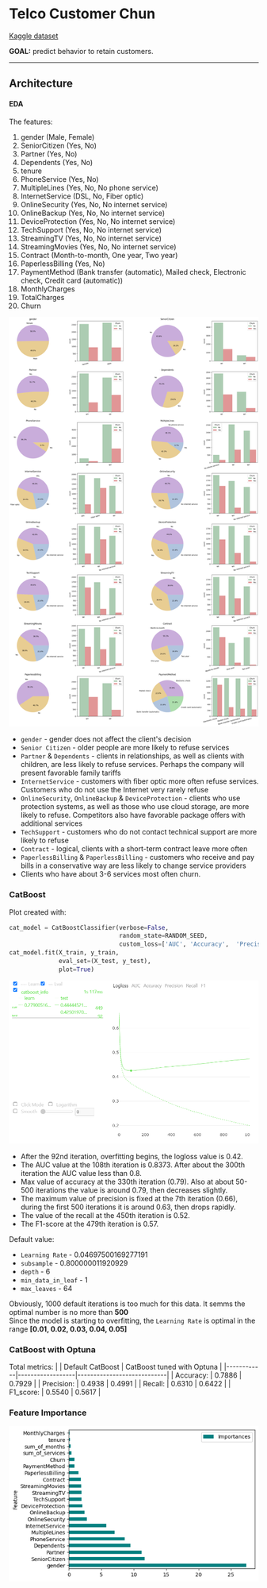 # Telco Customer Chun
[Kaggle dataset](https://www.kaggle.com/datasets/blastchar/telco-customer-churn)

**GOAL:** predict behavior to retain customers.  

---
## Architecture


#### EDA

The features:
1. gender (Male, Female)
2. SeniorCitizen (Yes, No)
3. Partner (Yes, No)
4. Dependents (Yes, No)
5. tenure
6. PhoneService (Yes, No)
7. MultipleLines (Yes, No, No phone service)
8. InternetService (DSL, No, Fiber optic)
9. OnlineSecurity (Yes, No, No internet service)
10. OnlineBackup (Yes, No, No internet service)
11. DeviceProtection (Yes, No, No internet service)
12. TechSupport (Yes, No, No internet service)
13. StreamingTV (Yes, No, No internet service)
14. StreamingMovies (Yes, No, No internet service)
15. Contract (Month-to-month, One year, Two year)
16. PaperlessBilling (Yes, No)
17. PaymentMethod (Bank transfer (automatic), Mailed check, Electronic check, Credit card (automatic))
18. MonthlyCharges
19. TotalCharges
20. Churn

![image](pictures/distribution.png)

- `gender` - gender does not affect the client's decision
- `Senior Citizen` - older people are more likely to refuse services
- `Partner` & `Dependents` - clients in relationships, as well as clients with children, are less likely to refuse services. Perhaps the company will present favorable family tariffs
- `InternetService` - customers with fiber optic more often refuse services. Customers who do not use the Internet very rarely refuse
- `OnlineSecurity`, `OnlineBackup` & `DeviceProtection` - clients who use protection systems, as well as those who use cloud storage, are more likely to refuse. Competitors also have favorable package offers with additional services
- `TechSupport` -  customers who do not contact technical support are more likely to refuse
- `Contract` - logical, clients with a short-term contract leave more often
- `PaperlessBilling` & `PaperlessBilling` - customers who receive and pay bills in a conservative way are less likely to change service providers
- Clients who have about 3-6 services most often churn.

### CatBoost

Plot created with:
```python
cat_model = CatBoostClassifier(verbose=False,
                               random_state=RANDOM_SEED,
                               custom_loss=['AUC', 'Accuracy',  'Precision', 'Recall', 'F1'])
cat_model.fit(X_train, y_train,
              eval_set=(X_test, y_test),
              plot=True)
```
![image](pictures/catboost_learning_plot.PNG)

- After the 92nd iteration, overfitting begins, the logloss value is 0.42.
- The AUC value at the 108th iteration is 0.8373. After about the 300th iteration the AUC value less than 0.8.
- Max value of accuracy at the 330th iteration (0.79). Also at about 50-500 iterations the value is around 0.79, then decreases slightly.
- The maximum value of precision is fixed at the 7th iteration (0.66), during the first 500 iterations it is around 0.63, then drops rapidly.
- The value of the recall at the 450th iteration is 0.52.
- The F1-score at the 479th iteration is 0.57.

Default value:
- `Learning Rate` - 0.04697500169277191
- `subsample` - 0.800000011920929
- `depth` - 6
- `min_data_in_leaf` - 1
- `max_leaves` - 64

Obviously, 1000 default iterations is too much for this data. It semms the optimal number is no more than **500**
<br/> Since the model is starting to overfitting, the `Learning Rate` is optimal in the range **[0.01, 0.02, 0.03, 0.04, 0.05]**

### CatBoost with Optuna

Total metrics:
|            | Default CatBoost | CatBoost tuned with Optuna |
|------------|------------------|----------------------------|
|  Accuracy: | 0.7886           | 0.7929                     |
| Precision: | 0.4938           | 0.4991                     |
|    Recall: | 0.6310           | 0.6422                     |
|  F1_score: | 0.5540           | 0.5617                     |

### Feature Importance
![image](pictures/importance.png)